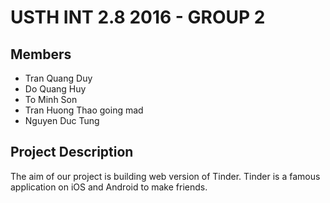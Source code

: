 # USTH INT 2.8 2016 - GROUP 2 
## Members
* Tran Quang Duy
* Do Quang Huy
* To Minh Son
* Tran Huong Thao going mad
* Nguyen Duc Tung

## Project Description
The aim of our project is building web version of Tinder.
Tinder is a famous application on iOS and Android to make friends.

